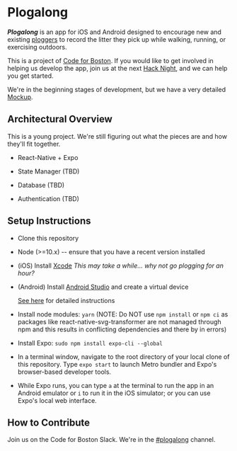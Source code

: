 # Plogalong

  ***Plogalong*** is an app for iOS and Android designed to encourage new and
  existing [ploggers](https://en.wikipedia.org/wiki/Plogging) to record the litter they pick up while walking,
  running, or exercising outdoors.
  
  This is a project of [Code for Boston](https://www.codeforboston.org). If you would like to get involved
  in helping us develop the app, join us at the next [Hack Night](https://www.meetup.com/Code-for-Boston/), and we can
  help you get started.
  
  We're in the beginning stages of development, but we have a very detailed
  [Mockup](https://marvelapp.com/96b0bd4/screen/53564903).

## Architectural Overview

  This is a young project. We're still figuring out what the pieces are and how
  they'll fit together.

  - React-Native + Expo

  - State Manager (TBD)

  - Database (TBD)

  - Authentication (TBD)

## Setup Instructions

  - Clone this repository

  - Node (>=10.x) -- ensure that you have a recent version installed

  - (iOS) Install [Xcode](https://developer.apple.com/xcode/)
    _This may take a while... why not go plogging for an hour?_

  - (Android) Install [Android Studio](https://developer.android.com/studio/) and create a virtual device

    [See here](https://docs.expo.io/versions/v32.0.0/workflow/android-studio-emulator/) for detailed instructions

  - Install node modules: `yarn` 
  (NOTE: Do NOT use `npm install` or `npm ci` as packages like react-native-svg-transformer are not managed through npm and this results in conflicting dependencies and there by in errors)

  - Install Expo: `sudo npm install expo-cli --global`
  
  - In a terminal window, navigate to the root directory of your local clone of
    this repository. Type `expo start` to launch Metro bundler and Expo's
    browser-based developer tools. 
    
  - While Expo runs, you can type `a` at the terminal to run the app in an
    Android emulator or `i` to run it in the iOS simulator; or you can use
    Expo's local web interface.
    
## How to Contribute

  Join us on the Code for Boston Slack. We're in the [#plogalong](https://slack.com/app_redirect?channel=CDQDBALUR "Open in Slack") channel.
